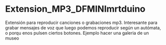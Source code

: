 # Extension_MP3_DFMINImrtduino
Extensión para reproducir canciones o grabaciones mp3. Interesante para grabar mensajes de voz que luego podemos reproducir según un autómata, o porqu enos pulsen ciertos botones.
Ejemplo hacer una galeria de un museo

